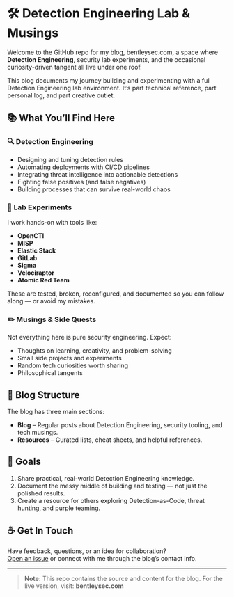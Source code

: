 # 🛠️ Detection Engineering Lab & Musings

Welcome to the GitHub repo for my blog, bentleysec.com, a space where **Detection Engineering**, security lab experiments, and the occasional curiosity-driven tangent all live under one roof.

This blog documents my journey building and experimenting with a full Detection Engineering lab environment. It’s part technical reference, part personal log, and part creative outlet.

## 📚 What You’ll Find Here

### 🔍 Detection Engineering
- Designing and tuning detection rules  
- Automating deployments with CI/CD pipelines  
- Integrating threat intelligence into actionable detections  
- Fighting false positives (and false negatives)  
- Building processes that can survive real-world chaos  

### 🧪 Lab Experiments
I work hands-on with tools like:
- **OpenCTI**
- **MISP**
- **Elastic Stack**
- **GitLab**
- **Sigma**
- **Velociraptor**
- **Atomic Red Team**

These are tested, broken, reconfigured, and documented so you can follow along — or avoid my mistakes.

### ✏️ Musings & Side Quests
Not everything here is pure security engineering. Expect:
- Thoughts on learning, creativity, and problem-solving  
- Small side projects and experiments
- Random tech curiosities worth sharing
- Philosophical tangents

## 📂 Blog Structure

The blog has three main sections:

- **Blog** – Regular posts about Detection Engineering, security tooling, and tech musings.  
- **Resources** – Curated lists, cheat sheets, and helpful references.  

## 🎯 Goals

1. Share practical, real-world Detection Engineering knowledge.  
2. Document the messy middle of building and testing — not just the polished results.  
3. Create a resource for others exploring Detection-as-Code, threat hunting, and purple teaming.  

## ☕ Get In Touch

Have feedback, questions, or an idea for collaboration?  
[Open an issue](../../issues) or connect with me through the blog’s contact info.

---

> **Note:** This repo contains the source and content for the blog. For the live version, visit: **bentleysec.com**

